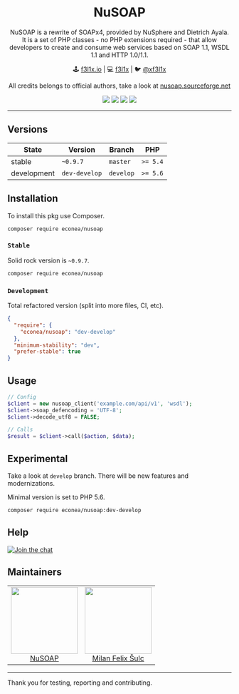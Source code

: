 <h1 align=center>NuSOAP</h1>

<p align=center>
NuSOAP is a rewrite of SOAPx4, provided by NuSphere and Dietrich Ayala. It is a set of PHP classes - no PHP extensions required - that allow developers to create and consume web services based on SOAP 1.1, WSDL 1.1 and HTTP 1.0/1.1.
</p>

<p align=center>
🕹 <a href="https://f3l1x.io">f3l1x.io</a> | 💻 <a href="https://github.com/f3l1x">f3l1x</a> | 🐦 <a href="https://twitter.com/xf3l1x">@xf3l1x</a>
</p>

<p align=center>
  All credits belongs to official authors, take a look at <a href="https://nusoap.sourceforge.net">nusoap.sourceforge.net</a>
</p>

<p align=center>
    <a href="https://travis-ci.org/econea/nusoap"><img src="https://img.shields.io/travis/econea/nusoap.svg?style=flat-square"></a>
    <a href="https://packagist.org/packages/econea/nusoap"><img src="https://img.shields.io/packagist/l/econea/nusoap.svg?style=flat-square"></a>
    <a href="https://packagist.org/packages/econea/nusoap"><img src="https://img.shields.io/packagist/dt/econea/nusoap.svg?style=flat-square"></a>
    <a href="https://packagist.org/packages/econea/nusoap"><img src="https://img.shields.io/packagist/v/econea/nusoap.svg?style=flat-square"></a>
</p>

-----

## Versions

| State       | Version       | Branch    | PHP      |
|-------------|---------------|-----------|----------|
| stable      | `~0.9.7`      | `master`  | `>= 5.4` |
| development | `dev-develop` | `develop` | `>= 5.6` |

## Installation

To install this pkg use Composer.

```
composer require econea/nusoap
```

### `Stable`

Solid rock version is `~0.9.7`.

```sh
composer require econea/nusoap
```

### `Development`

Total refactored version (split into more files, CI, etc).

```json
{
  "require": {
    "econea/nusoap": "dev-develop"
  },
  "minimum-stability": "dev",
  "prefer-stable": true
}
```

## Usage

```php
// Config
$client = new nusoap_client('example.com/api/v1', 'wsdl');
$client->soap_defencoding = 'UTF-8';
$client->decode_utf8 = FALSE;

// Calls
$result = $client->call($action, $data);
```

## Experimental

Take a look at `develop` branch. There will be new features and modernizations.

Minimal version is set to PHP 5.6.

```sh
composer require econea/nusoap:dev-develop
```

## Help

[![Join the chat](https://img.shields.io/gitter/room/econea/econea.svg?style=flat-square)](http://bit.ly/ecogitter)

## Maintainers

<table>
  <tbody>
    <tr>
      <td align="center">
        <a href="https://nusoap.sourceforge.net">
            <img width="150" height="150" src="https://via.placeholder.com/320x320?text=NuSOAP">
        </a>
        </br>
        <a href="https://nusoap.sourceforge.net">NuSOAP</a>
      </td>
      <td align="center">
        <a href="https://github.com/f3l1x">
            <img width="150" height="150" src="https://avatars2.githubusercontent.com/u/538058?v=3&s=150">
        </a>
        </br>
        <a href="https://github.com/f3l1x">Milan Felix Šulc</a>
      </td>
    </tr>
  <tbody>
</table>

-----

Thank you for testing, reporting and contributing.
